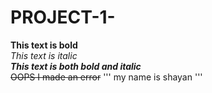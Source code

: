 # PROJECT-1-
**This text is bold**\
_This text is italic_\
***This text is both bold and italic***\
~~OOPS I made an error~~
'''
my name is shayan
'''
